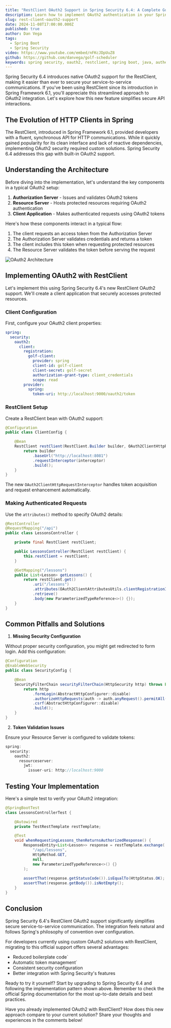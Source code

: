 ```yaml
---
title: "RestClient OAuth2 Support in Spring Security 6.4: A Complete Guide"
description: Learn how to implement OAuth2 authentication in your Spring applications using the new RestClient OAuth2 support in Spring Security 6.4. This guide covers architecture, implementation, and best practices for secure service-to-service communication.
slug: rest-client-oauth2-support
date: 2024-11-08T17:00:00.000Z
published: true
author: Dan Vega
tags:
  - Spring Boot
  - Spring Security
video: https://www.youtube.com/embed/nFKcJDpUuZ8
github: https://github.com/danvega/golf-scheduler
keywords: spring security, oauth2, restclient, spring boot, java, authentication, authorization, security
---
```


Spring Security 6.4 introduces native OAuth2 support for the RestClient, making it easier than ever to secure your service-to-service communications. If you've been using RestClient since its introduction in Spring Framework 6.1, you'll appreciate this streamlined approach to OAuth2 integration. Let's explore how this new feature simplifies secure API interactions.

## The Evolution of HTTP Clients in Spring

The RestClient, introduced in Spring Framework 6.1, provided developers with a fluent, synchronous API for HTTP communications. While it quickly gained popularity for its clean interface and lack of reactive dependencies, implementing OAuth2 security required custom solutions. Spring Security 6.4 addresses this gap with built-in OAuth2 support.

## Understanding the Architecture

Before diving into the implementation, let's understand the key components in a typical OAuth2 setup:

1. **Authorization Server** - Issues and validates OAuth2 tokens
2. **Resource Server** - Hosts protected resources requiring OAuth2 authentication
3. **Client Application** - Makes authenticated requests using OAuth2 tokens

Here's how these components interact in a typical flow:

1. The client requests an access token from the Authorization Server
2. The Authorization Server validates credentials and returns a token
3. The client includes this token when requesting protected resources
4. The Resource Server validates the token before serving the request

![OAuth2 Architecture](/images/blog/2024/11/05/oauth2_architecture.png)

## Implementing OAuth2 with RestClient

Let's implement this using Spring Security 6.4's new RestClient OAuth2 support. We'll create a client application that securely accesses protected resources.

### Client Configuration

First, configure your OAuth2 client properties:

```yaml
spring:
  security:
    oauth2:
      client:
        registration:
          golf-client:
            provider: spring
            client-id: golf-client
            client-secret: golf-secret
            authorization-grant-type: client_credentials
            scope: read
        provider:
          spring:
            token-uri: http://localhost:9000/oauth2/token
```

### RestClient Setup

Create a RestClient bean with OAuth2 support:

```java
@Configuration
public class ClientConfig {

    @Bean
    RestClient restClient(RestClient.Builder builder, OAuth2ClientHttpRequestInterceptor interceptor) {
        return builder
            .baseUrl("http://localhost:8081")
            .requestInterceptor(interceptor)
            .build();
    }
}
```

The new `OAuth2ClientHttpRequestInterceptor` handles token acquisition and request enhancement automatically.

### Making Authenticated Requests

Use the `attributes()` method to specify OAuth2 details:

```java
@RestController
@RequestMapping("/api")
public class LessonsController {

    private final RestClient restClient;

    public LessonsController(RestClient restClient) {
        this.restClient = restClient;
    }

    @GetMapping("/lessons")
    public List<Lesson> getLessons() {
        return restClient.get()
            .uri("/lessons")
            .attributes(OAuth2ClientAttributesUtils.clientRegistrationId("golf-client"))
            .retrieve()
            .body(new ParameterizedTypeReference<>() {});
    }
}
```

## Common Pitfalls and Solutions

1. **Missing Security Configuration**

Without proper security configuration, you might get redirected to form login. Add this configuration:

```java
@Configuration
@EnableWebSecurity
public class SecurityConfig {

    @Bean
    SecurityFilterChain securityFilterChain(HttpSecurity http) throws Exception {
        return http
            .formLogin(AbstractHttpConfigurer::disable)
            .authorizeHttpRequests(auth -> auth.anyRequest().permitAll())
            .csrf(AbstractHttpConfigurer::disable)
            .build();
    }
}
```

2. **Token Validation Issues**

Ensure your Resource Server is configured to validate tokens:

```java
spring:
  security:
    oauth2:
      resourceserver:
        jwt:
          issuer-uri: http://localhost:9000
```

## Testing Your Implementation

Here's a simple test to verify your OAuth2 integration:

```java
@SpringBootTest
class LessonsControllerTest {

    @Autowired
    private TestRestTemplate restTemplate;

    @Test
    void whenRequestingLessons_thenReturnsAuthorizedResponse() {
        ResponseEntity<List<Lesson>> response = restTemplate.exchange(
            "/api/lessons",
            HttpMethod.GET,
            null,
            new ParameterizedTypeReference<>() {}
        );
        
        assertThat(response.getStatusCode()).isEqualTo(HttpStatus.OK);
        assertThat(response.getBody()).isNotEmpty();
    }
}
```

## Conclusion

Spring Security 6.4's RestClient OAuth2 support significantly simplifies secure service-to-service communication. The integration feels natural and follows Spring's philosophy of convention over configuration.

For developers currently using custom OAuth2 solutions with RestClient, migrating to this official support offers several advantages:

- Reduced boilerplate code`
- Automatic token management`
- Consistent security configuration
- Better integration with Spring Security's features

Ready to try it yourself? Start by upgrading to Spring Security 6.4 and following the implementation pattern shown above. Remember to check the official Spring documentation for the most up-to-date details and best practices.

Have you already implemented OAuth2 with RestClient? How does this new approach compare to your current solution? Share your thoughts and experiences in the comments below!